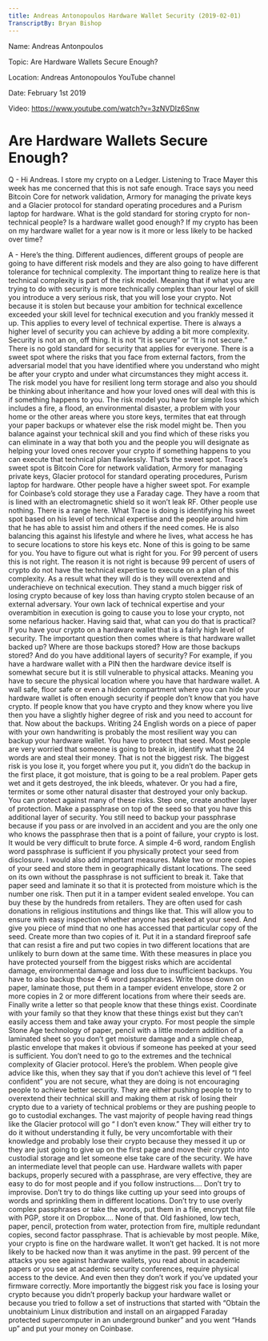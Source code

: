 ```yaml
---
title: Andreas Antonopoulos Hardware Wallet Security (2019-02-01)
TranscriptBy: Bryan Bishop
---
```


Name: Andreas Antonpoulos

Topic: Are Hardware Wallets Secure Enough?

Location: Andreas Antonopoulos YouTube channel

Date: February 1st 2019

Video: https://www.youtube.com/watch?v=3zNVDIz6Snw

# Are Hardware Wallets Secure Enough?

Q - Hi Andreas. I store my crypto on a Ledger. Listening to Trace Mayer this week has me concerned that this is not safe enough. Trace says you need Bitcoin Core for network validation, Armory for managing the private keys and a Glacier protocol for standard operating procedures and a Purism laptop for hardware. What is the gold standard for storing crypto for non-technical people? Is a hardware wallet good enough? If my crypto has been on my hardware wallet for a year now is it more or less likely to be hacked over time?

A - Here’s the thing. Different audiences, different groups of people are going to have different risk models and they are also going to have different tolerance for technical complexity. The important thing to realize here is that technical complexity is part of the risk model. Meaning that if what you are trying to do with security is more technically complex than your level of skill you introduce a very serious risk, that you will lose your crypto. Not because it is stolen but because your ambition for technical excellence exceeded your skill level for technical execution and you frankly messed it up. This applies to every level of technical expertise. There is always a higher level of security you can achieve by adding a bit more complexity. Security is not an on, off thing. It is not “It is secure” or “It is not secure.” There is no gold standard for security that applies for everyone. There is a sweet spot where the risks that you face from external factors, from the adversarial model that you have identified where you understand who might be after your crypto and under what circumstances they might access it. The risk model you have for resilient long term storage and also you should be thinking about inheritance and how your loved ones will deal with this is if something happens to you. The risk model you have for simple loss which includes a fire, a flood, an environmental disaster, a problem with your home or the other areas where you store keys, termites that eat through your paper backups or whatever else the risk model might be. Then you balance against your technical skill and you find which of these risks you can eliminate in a way that both you and the people you will designate as helping your loved ones recover your crypto if something happens to you can execute that technical plan flawlessly. That’s the sweet spot. Trace’s sweet spot is Bitcoin Core for network validation, Armory for managing private keys, Glacier protocol for standard operating procedures, Purism laptop for hardware. Other people have a higher sweet spot. For example for Coinbase’s cold storage they use a Faraday cage. They have a room that is lined with an electromagnetic shield so it won’t leak RF. Other people use nothing. There is a range here. What Trace is doing is identifying his sweet spot based on his level of technical expertise and the people around him that he has able to assist him and others if the need comes. He is also balancing this against his lifestyle and where he lives, what access he has to secure locations to store his keys etc. None of this is going to be same for you. You have to figure out what is right for you. For 99 percent of users this is not right. The reason it is not right is because 99 percent of users of crypto do not have the technical expertise to execute on a plan of this complexity. As a result what they will do is they will overextend and underachieve on technical execution. They stand a much bigger risk of losing crypto because of key loss than having crypto stolen because of an external adversary. Your own lack of technical expertise and your overambition in execution is going to cause you to lose your crypto, not some nefarious hacker. Having said that, what can you do that is practical? If you have your crypto on a hardware wallet that is a fairly high level of security. The important question then comes where is that hardware wallet backed up? Where are those backups stored? How are those backups stored? And do you have additional layers of security? For example, if you have a hardware wallet with a PIN then the hardware device itself is somewhat secure but it is still vulnerable to physical attacks. Meaning you have to secure the physical location where you have that hardware wallet. A wall safe, floor safe or even a hidden compartment where you can hide your hardware wallet is often enough security if people don’t know that you have crypto. If people know that you have crypto and they know where you live then you have a slightly higher degree of risk and you need to account for that. Now about the backups. Writing 24 English words on a piece of paper with your own handwriting is probably the most resilient way you can backup your hardware wallet. You have to protect that seed. Most people are very worried that someone is going to break in, identify what the 24 words are and steal their money. That is not the biggest risk. The biggest risk is you lose it, you forget where you put it, you didn’t do the backup in the first place, it got moisture, that is going to be a real problem. Paper gets wet and it gets destroyed, the ink bleeds, whatever. Or you had a fire, termites or some other natural disaster that destroyed your only backup. You can protect against many of these risks. Step one, create another layer of protection. Make a passphrase on top of the seed so that you have this additional layer of security. You still need to backup your passphrase because if you pass or are involved in an accident and you are the only one who knows the passphrase then that is a point of failure, your crypto is lost. It would be very difficult to brute force. A simple 4-6 word, random English word passphrase is sufficient if you physically protect your seed from disclosure. I would also add important measures. Make two or more copies of your seed and store them in geographically distant locations. The seed on its own without the passphrase is not sufficient to break it. Take that paper seed and laminate it so that it is protected from moisture which is the number one risk. Then put it in a tamper evident sealed envelope. You can buy these by the hundreds from retailers. They are often used for cash donations in religious institutions and things like that. This will allow you to ensure with easy inspection whether anyone has peeked at your seed. And give you piece of mind that no one has accessed that particular copy of the seed. Create more than two copies of it. Put it in a standard fireproof safe that can resist a fire and put two copies in two different locations that are unlikely to burn down at the same time. With these measures in place you have protected yourself from the biggest risks which are accidental damage, environmental damage and loss due to insufficient backups. You have to also backup those 4-6 word passphrases. Write those down on paper, laminate those, put them in a tamper evident envelope, store 2 or more copies in 2 or more different locations from where their seeds are. Finally write a letter so that people know that these things exist. Coordinate with your family so that they know that these things exist but they can’t easily access them and take away your crypto. For most people the simple Stone Age technology of paper, pencil with a little modern addition of a laminated sheet so you don’t get moisture damage and a simple cheap, plastic envelope that makes it obvious if someone has peeked at your seed is sufficient. You don’t need to go to the extremes and the technical complexity of Glacier protocol. Here’s the problem. When people give advice like this, when they say that if you don’t achieve this level of “I feel confident” you are not secure, what they are doing is not encouraging people to achieve better security. They are either pushing people to try to overextend their technical skill and making them at risk of losing their crypto due to a variety of technical problems or they are pushing people to go to custodial exchanges. The vast majority of people having read things like the Glacier protocol will go “ I don’t even know.” They will either try to do it without understanding it fully, be very uncomfortable with their knowledge and probably lose their crypto because they messed it up or they are just going to give up on the first page and move their crypto into custodial storage and let someone else take care of the security. We have an intermediate level that people can use. Hardware wallets with paper backups, properly secured with a passphrase, are very effective, they are easy to do for most people and if you follow instructions…. Don’t try to improvise. Don’t try to do things like cutting up your seed into groups of words and sprinkling them in different locations. Don’t try to use overly complex passphrases or take the words, put them in a file, encrypt that file with PGP, store it on Dropbox…. None of that. Old fashioned, low tech, paper, pencil, protection from water, protection from fire, multiple redundant copies, second factor passphrase. That is achievable by most people. Mike, your crypto is fine on the hardware wallet. It won’t get hacked. It is not more likely to be hacked now than it was anytime in the past. 99 percent of the attacks you see against hardware wallets, you read about in academic papers or you see at academic security conferences, require physical access to the device. And even then they don’t work if you’ve updated your firmware correctly. More importantly the biggest risk you face is losing your crypto because you didn’t properly backup your hardware wallet or because you tried to follow a set of instructions that started with “Obtain the unobtainium Linux distribution and install on an airgapped Faraday protected supercomputer in an underground bunker” and you went “Hands up” and put your money on Coinbase. 
